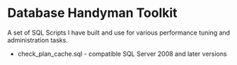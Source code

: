 # Database Handyman Toolkit
A set of SQL Scripts I have built and use for various performance tuning and administration tasks.

* check_plan_cache.sql - compatible SQL Server 2008 and later versions
